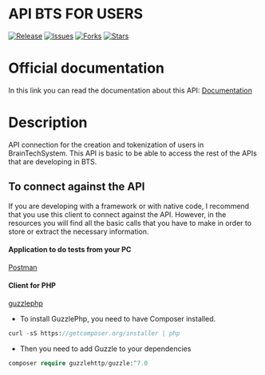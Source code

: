 API BTS FOR USERS
=======================================================

[![Release](https://img.shields.io/github/v/release/jchdezperez/bts_api_user.svg)](https://github.com/jchdezperez/bts_api_user)
[![Issues](https://img.shields.io/github/issues/jchdezperez/bts_api_user)](https://github.com/jchdezperez/bts_api_user)
[![Forks](https://img.shields.io/github/forks/jchdezperez/bts_api_user)](https://github.com/jchdezperez/bts_api_user)
[![Stars](https://img.shields.io/github/stars/jchdezperez/bts_api_user)](https://github.com/jchdezperez/bts_api_user)


# Official documentation

In this link you can read the documentation about this API: [Documentation](https://docs.braintechsystem.com/api/user/)

# Description

API connection for the creation and tokenization of users in BrainTechSystem. This API is basic to be able to access the rest of the APIs
that are developing in BTS. 

## To connect against the API 

If you are developing with a framework or with native code, I recommend that you use this client to connect against the API. However, in the resources you will find all the basic calls that you have to make in order to store or extract the necessary information. 

#### Application to do tests from your PC

[Postman](https://www.postman.com/)

#### Client for PHP

[guzzlephp](https://docs.guzzlephp.org/en/stable/)

- To install GuzzlePhp, you need to have Composer installed. 

```PHP
curl -sS https://getcomposer.org/installer | php
```

- Then you need to add Guzzle to your dependencies 

```PHP
composer require guzzlehttp/guzzle:^7.0
```

